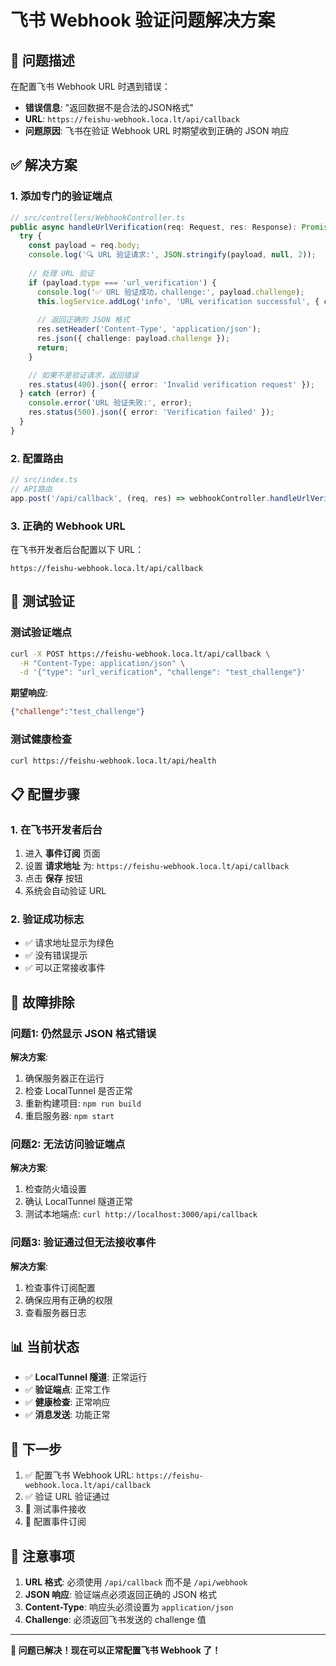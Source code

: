 # 飞书 Webhook 验证问题解决方案

## 🚨 问题描述

在配置飞书 Webhook URL 时遇到错误：
- **错误信息**: "返回数据不是合法的JSON格式"
- **URL**: `https://feishu-webhook.loca.lt/api/callback`
- **问题原因**: 飞书在验证 Webhook URL 时期望收到正确的 JSON 响应

## ✅ 解决方案

### 1. 添加专门的验证端点

```typescript
// src/controllers/WebhookController.ts
public async handleUrlVerification(req: Request, res: Response): Promise<void> {
  try {
    const payload = req.body;
    console.log('🔍 URL 验证请求:', JSON.stringify(payload, null, 2));
    
    // 处理 URL 验证
    if (payload.type === 'url_verification') {
      console.log('✅ URL 验证成功，challenge:', payload.challenge);
      this.logService.addLog('info', 'URL verification successful', { challenge: payload.challenge });
      
      // 返回正确的 JSON 格式
      res.setHeader('Content-Type', 'application/json');
      res.json({ challenge: payload.challenge });
      return;
    }

    // 如果不是验证请求，返回错误
    res.status(400).json({ error: 'Invalid verification request' });
  } catch (error) {
    console.error('URL 验证失败:', error);
    res.status(500).json({ error: 'Verification failed' });
  }
}
```

### 2. 配置路由

```typescript
// src/index.ts
// API路由
app.post('/api/callback', (req, res) => webhookController.handleUrlVerification(req, res));
```

### 3. 正确的 Webhook URL

在飞书开发者后台配置以下 URL：
```
https://feishu-webhook.loca.lt/api/callback
```

## 🧪 测试验证

### 测试验证端点

```bash
curl -X POST https://feishu-webhook.loca.lt/api/callback \
  -H "Content-Type: application/json" \
  -d '{"type": "url_verification", "challenge": "test_challenge"}'
```

**期望响应**:
```json
{"challenge":"test_challenge"}
```

### 测试健康检查

```bash
curl https://feishu-webhook.loca.lt/api/health
```

## 📋 配置步骤

### 1. 在飞书开发者后台

1. 进入 **事件订阅** 页面
2. 设置 **请求地址** 为: `https://feishu-webhook.loca.lt/api/callback`
3. 点击 **保存** 按钮
4. 系统会自动验证 URL

### 2. 验证成功标志

- ✅ 请求地址显示为绿色
- ✅ 没有错误提示
- ✅ 可以正常接收事件

## 🔧 故障排除

### 问题1: 仍然显示 JSON 格式错误

**解决方案**:
1. 确保服务器正在运行
2. 检查 LocalTunnel 是否正常
3. 重新构建项目: `npm run build`
4. 重启服务器: `npm start`

### 问题2: 无法访问验证端点

**解决方案**:
1. 检查防火墙设置
2. 确认 LocalTunnel 隧道正常
3. 测试本地端点: `curl http://localhost:3000/api/callback`

### 问题3: 验证通过但无法接收事件

**解决方案**:
1. 检查事件订阅配置
2. 确保应用有正确的权限
3. 查看服务器日志

## 📊 当前状态

- ✅ **LocalTunnel 隧道**: 正常运行
- ✅ **验证端点**: 正常工作
- ✅ **健康检查**: 正常响应
- ✅ **消息发送**: 功能正常

## 🎯 下一步

1. ✅ 配置飞书 Webhook URL: `https://feishu-webhook.loca.lt/api/callback`
2. ✅ 验证 URL 验证通过
3. 🔄 测试事件接收
4. 🔄 配置事件订阅

## 📝 注意事项

1. **URL 格式**: 必须使用 `/api/callback` 而不是 `/api/webhook`
2. **JSON 响应**: 验证端点必须返回正确的 JSON 格式
3. **Content-Type**: 响应头必须设置为 `application/json`
4. **Challenge**: 必须返回飞书发送的 challenge 值

---

**🎉 问题已解决！现在可以正常配置飞书 Webhook 了！** 